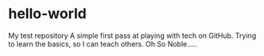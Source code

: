 # hello-world
My test repository
A simple first pass at playing with tech on GitHub.
Trying to learn the basics, so I can teach others.
Oh So Noble.....
